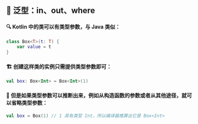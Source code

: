 ## 🧬 泛型：in、out、where

#### 🔍 Kotlin 中的类可以有类型参数，与 Java 类似：

```kotlin
class Box<T>(t: T) {
    var value = t
}
```

#### 🏗️ 创建这样类的实例只需提供类型参数即可：

```kotlin
val box: Box<Int> = Box<Int>(1)
```

#### 🧐 但是如果类型参数可以推断出来，例如从构造函数的参数或者从其他途径，就可以省略类型参数：

```kotlin
val box = Box(1) // 1 具有类型 Int，所以编译器推算出它是 Box<Int>
```